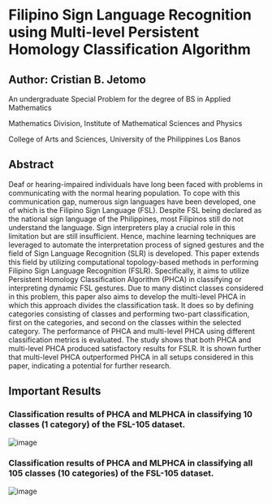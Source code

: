 # Filipino Sign Language Recognition using Multi-level Persistent Homology Classification Algorithm
## Author: Cristian B. Jetomo
An undergraduate Special Problem for the degree of BS in Applied Mathematics

Mathematics Division, Institute of Mathematical Sciences and Physics

College of Arts and Sciences, University of the Philippines Los Banos


## Abstract
Deaf or hearing-impaired individuals have long been faced with problems in communicating 
with the normal hearing population. To cope with this communication gap, numerous sign 
languages have been developed, one of which is the Filipino Sign Language (FSL). Despite 
FSL being declared as the national sign language of the Philippines, most Filipinos still do not 
understand the language. Sign interpreters play a crucial role in this limitation but are still 
insufficient. Hence, machine learning techniques are leveraged to automate the interpretation 
process of signed gestures and the field of Sign Language Recognition (SLR) is developed. 
This paper extends this field by utilizing computational topology-based methods in performing 
Filipino Sign Language Recognition (FSLR). Specifically, it aims to utilize Persistent 
Homology Classification Algorithm (PHCA) in classifying or interpreting dynamic FSL 
gestures. Due to many distinct classes considered in this problem, this paper also aims to 
develop the multi-level PHCA in which this approach divides the classification task. It does so 
by defining categories consisting of classes and performing two-part classification, first on the 
categories, and second on the classes within the selected category. The performance of PHCA 
and multi-level PHCA using different classification metrics is evaluated. The study shows that 
both PHCA and multi-level PHCA produced satisfactory results for FSLR. It is shown further 
that multi-level PHCA outperformed PHCA in all setups considered in this paper, indicating a 
potential for further research.


## Important Results

### Classification results of PHCA and MLPHCA in classifying 10 classes (1 category) of the FSL-105 dataset.
![image](https://github.com/ji-chani/FSLR-MLPHCA/assets/120572492/59999831-3195-4292-b584-b7338f682729)
### Classification results of PHCA and MLPHCA in classifying all 105 classes (10 categories) of the FSL-105 dataset.
![image](https://github.com/ji-chani/FSLR-MLPHCA/assets/120572492/f66800cd-3759-4d83-849c-27d29617500d)
